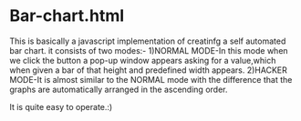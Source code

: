 # Bar-chart.html
This is basically a javascript implementation of creatinfg a self automated bar chart.
it consists of two modes:-
1)NORMAL MODE-In this mode when we click the button a pop-up window appears asking for a value,which when given a bar of that height and predefined width appears.
2)HACKER MODE-It is almost similar to the NORMAL mode with the difference that the graphs are automatically arranged in the ascending order.

It is quite easy to operate.:)
